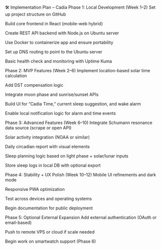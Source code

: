 🛠️ Implementation Plan – Cadia
Phase 1: Local Development (Week 1–2)
Set up project structure on GitHub

Build core frontend in React (mobile-web hybrid)

Create REST API backend with Node.js on Ubuntu server

Use Docker to containerize app and ensure portability

Set up DNS routing to point to the Ubuntu server

Basic health check and monitoring with Uptime Kuma

Phase 2: MVP Features (Week 2–6)
Implement location-based solar time calculation

Add DST compensation logic

Integrate moon phase and sunrise/sunset APIs

Build UI for “Cadia Time,” current sleep suggestion, and wake alarm

Enable local notification logic for alarm and time events

Phase 3: Advanced Features (Week 6–10)
Integrate Schumann resonance data source (scrape or open API)

Solar activity integration (NOAA or similar)

Daily circadian report with visual elements

Sleep planning logic based on light phase + solar/lunar inputs

Store sleep logs in local DB with optional export

Phase 4: Stability + UX Polish (Week 10–12)
Mobile UI refinements and dark mode

Responsive PWA optimization

Test across devices and operating systems

Begin documentation for public deployment

Phase 5: Optional External Expansion
Add external authentication (OAuth or email-based)

Push to remote VPS or cloud if scale needed

Begin work on smartwatch support (Phase 6)